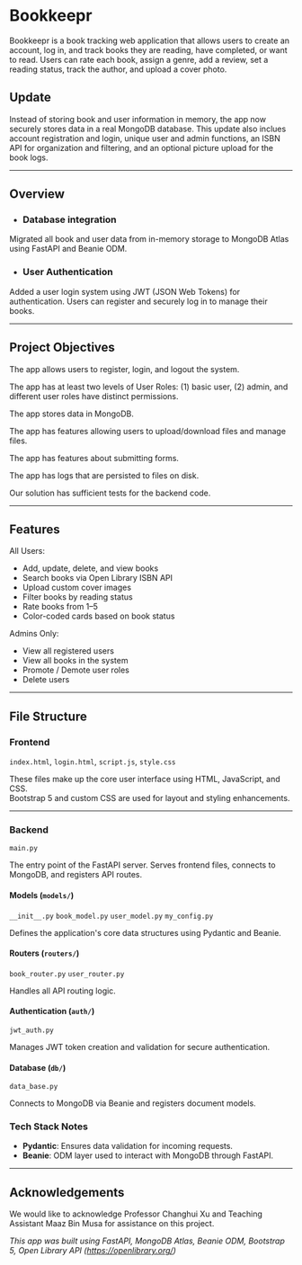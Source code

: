 # Bookkeepr

Bookkeepr is a book tracking web application that allows users to create an account, log in, and track books they are reading, have completed, or want to read. Users can rate each book, assign a genre, add a review, set a reading status, track the author, and upload a cover photo.


## Update

Instead of storing book and user information in memory, the app now securely stores data in a real MongoDB database. This update also inclues account registration and login, unique user and admin functions, an ISBN API for organization and filtering, and an optional picture upload for the book logs.

---

## Overview
- ### Database integration
Migrated all book and user data from in-memory storage to MongoDB Atlas using FastAPI and Beanie ODM.

- ### User Authentication 
Added a user login system using JWT (JSON Web Tokens) for authentication. Users can register and securely log in to manage their books.

---

## Project Objectives

The app allows users to register, login, and logout the system.

The app has at least two levels of User Roles: (1) basic user, (2) admin, and different user roles have distinct permissions.

The app stores data in MongoDB.

The app has features allowing users to upload/download files and manage files.

The app has features about submitting forms.

The app has logs that are persisted to files on disk.

Our solution has sufficient tests for the backend code.

---

## Features
All Users:
- Add, update, delete, and view books
- Search books via Open Library ISBN API
- Upload custom cover images
- Filter books by reading status
- Rate books from 1–5
- Color-coded cards based on book status

Admins Only:
- View all registered users
- View all books in the system
- Promote / Demote user roles
- Delete users

---

## File Structure

### Frontend

`index.html`, `login.html`, `script.js`, `style.css`

These files make up the core user interface using HTML, JavaScript, and CSS.  
Bootstrap 5 and custom CSS are used for layout and styling enhancements.

---

### Backend

`main.py`
 
The entry point of the FastAPI server. Serves frontend files, connects to MongoDB, and registers API routes.


#### Models (`models/`)

`__init__.py` `book_model.py` `user_model.py` `my_config.py`
  
Defines the application's core data structures using Pydantic and Beanie.


#### Routers (`routers/`)

`book_router.py` `user_router.py`

Handles all API routing logic.


#### Authentication (`auth/`) 

`jwt_auth.py` 

Manages JWT token creation and validation for secure authentication.


#### Database (`db/`)

`data_base.py`

Connects to MongoDB via Beanie and registers document models.


### Tech Stack Notes
- **Pydantic**: Ensures data validation for incoming requests.
- **Beanie**: ODM layer used to interact with MongoDB through FastAPI.

---

## Acknowledgements
We would like to acknowledge Professor Changhui Xu and Teaching Assistant Maaz Bin Musa for assistance on this project. 

_This app was built using FastAPI, MongoDB Atlas, Beanie ODM, Bootstrap 5, Open Library API (https://openlibrary.org/)_





